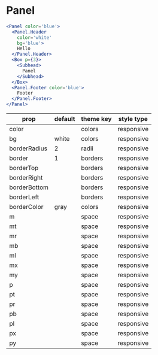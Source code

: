 # Panel

```.jsx
<Panel color='blue'>
  <Panel.Header
    color='white'
    bg='blue'>
    Hello
  </Panel.Header>
  <Box p={3}>
    <Subhead>
      Panel
    </Subhead>
  </Box>
  <Panel.Footer color='blue'>
    Footer
  </Panel.Footer>
</Panel>
```

prop | default | theme key | style type
---|---|---|---
color |  | colors | responsive
bg | white | colors | responsive
borderRadius | 2 | radii | responsive
border | 1 | borders | responsive
borderTop |  | borders | responsive
borderRight |  | borders | responsive
borderBottom |  | borders | responsive
borderLeft |  | borders | responsive
borderColor | gray | colors | responsive
m |  | space | responsive
mt |  | space | responsive
mr |  | space | responsive
mb |  | space | responsive
ml |  | space | responsive
mx |  | space | responsive
my |  | space | responsive
p |  | space | responsive
pt |  | space | responsive
pr |  | space | responsive
pb |  | space | responsive
pl |  | space | responsive
px |  | space | responsive
py |  | space | responsive